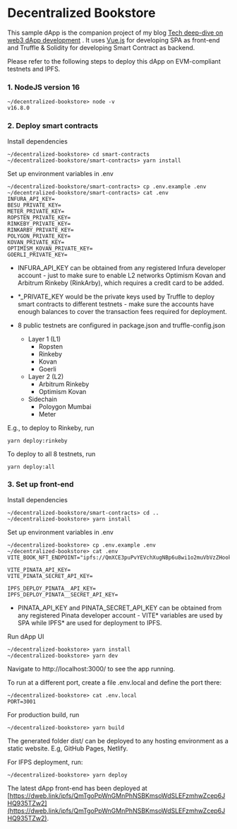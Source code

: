 # Decentralized Bookstore

This sample dApp is the companion project of my blog 
<a href="https://mirror.xyz/dashboard/edit/tJf6H6wsOfOGJIdWqopK7iopcuD0NRxdmn1_de2m_Lo" target="_blank">Tech deep-dive on web3 dApp development</a>
. It uses [Vue.js](https://vuejs.org/) for developing SPA as front-end and Truffle & Solidity for developing Smart Contract as backend.

Please refer to the following steps to deploy this dApp on EVM-compliant testnets and IPFS.

### 1. NodeJS version 16
```
~/decentralized-bookstore> node -v
v16.8.0
```

### 2. Deploy smart contracts

Install dependencies
```
~/decentralized-bookstore> cd smart-contracts
~/decentralized-bookstore/smart-contracts> yarn install
```

Set up environment variables in .env
```
~/decentralized-bookstore/smart-contracts> cp .env.example .env
~/decentralized-bookstore/smart-contracts> cat .env
INFURA_API_KEY=
BESU_PRIVATE_KEY=
METER_PRIVATE_KEY=
ROPSTEN_PRIVATE_KEY=
RINKEBY_PRIVATE_KEY=
RINKARBY_PRIVATE_KEY=
POLYGON_PRIVATE_KEY=
KOVAN_PRIVATE_KEY=
OPTIMISM_KOVAN_PRIVATE_KEY=
GOERLI_PRIVATE_KEY=
```

* INFURA_API_KEY can be obtained from any registered Infura developer account - just to make sure to enable L2 networks Optimism Kovan and Arbitrum Rinkeby (RinkArby), which requires a credit card to be added.

* *_PRIVATE_KEY would be the private keys used by Truffle to deploy smart contracts to different testnets - make sure the accounts have enough balances to cover the transaction fees required for deployment.

* 8 public testnets are configured in package.json and truffle-config.json
  * Layer 1 (L1)
    * Ropsten
    * Rinkeby
    * Kovan
    * Goerli
  * Layer 2 (L2)
    * Arbitrum Rinkeby
    * Optimism Kovan
  * Sidechain
    * Poloygon Mumbai
    * Meter

E.g., to deploy to Rinkeby, run
```
yarn deploy:rinkeby
```

To deploy to all 8 testnets, run
```
yarn deploy:all
```

### 3. Set up front-end

Install dependencies
```
~/decentralized-bookstore/smart-contracts> cd ..
~/decentralized-bookstore> yarn install
```

Set up environment variables in .env
```
~/decentralized-bookstore> cp .env.example .env
~/decentralized-bookstore> cat .env
VITE_BOOK_NFT_ENDPOINT="ipfs://QmXCE3puPvYEVchXugNBp6u8wi1o2muVbVzZHookyBqZ2S"

VITE_PINATA_API_KEY=
VITE_PINATA_SECRET_API_KEY=

IPFS_DEPLOY_PINATA__API_KEY=
IPFS_DEPLOY_PINATA__SECRET_API_KEY=
```

* PINATA_API_KEY and PINATA_SECRET_API_KEY can be obtained from any registered Pinata developer account - VITE* variables are used by SPA while IPFS* are used for deployment to IPFS.

Run dApp UI
```
~/decentralized-bookstore> yarn install
~/decentralized-bookstore> yarn dev
```

Navigate to http://localhost:3000/ to see the app running. 

To run at a different port, create a file .env.local and define the port there: 
```
~/decentralized-bookstore> cat .env.local
PORT=3001
```

For production build, run
```
~/decentralized-bookstore> yarn build
```

The generated folder dist/ can be deployed to any hosting environment as a static website. E.g, GitHub Pages, Netlify.

For IFPS deployment, run:
```
~/decentralized-bookstore> yarn deploy
```

The latest dApp front-end has been deployed at [https://dweb.link/ipfs/QmTgoPpWnGMnPhNSBKmsoWdSLEFzmhwZcep6JHQ935TZw2](https://dweb.link/ipfs/QmTgoPpWnGMnPhNSBKmsoWdSLEFzmhwZcep6JHQ935TZw2).
